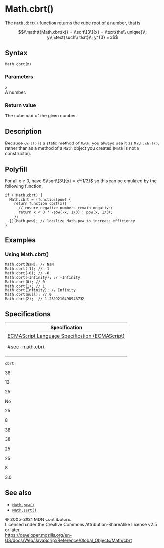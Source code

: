 # Math.cbrt()

The `Math.cbrt()` function returns the cube root of a number, that is

$$\\mathtt{Math.cbrt(x)} = \\sqrt\[3\]{x} = \\text{the\\ unique}\\; y\\;\\text{such\\ that}\\; y^{3} = x$$

## Syntax

    Math.cbrt(x)

### Parameters

x  
A number.

### Return value

The cube root of the given number.

## Description

Because `cbrt()` is a static method of `Math`, you always use it as `Math.cbrt()`, rather than as a method of a `Math` object you created (`Math` is not a constructor).

## Polyfill

For all *x* ≥ 0, have $\\sqrt\[3\]{x} = x^{1/3}$ so this can be emulated by the following function:

    if (!Math.cbrt) {
      Math.cbrt = (function(pow) {
        return function cbrt(x){
          // ensure negative numbers remain negative:
          return x < 0 ? -pow(-x, 1/3) : pow(x, 1/3);
        };
      })(Math.pow); // localize Math.pow to increase efficiency
    }

## Examples

### Using Math.cbrt()

    Math.cbrt(NaN); // NaN
    Math.cbrt(-1); // -1
    Math.cbrt(-0); // -0
    Math.cbrt(-Infinity); // -Infinity
    Math.cbrt(0); // 0
    Math.cbrt(1); // 1
    Math.cbrt(Infinity); // Infinity
    Math.cbrt(null); // 0
    Math.cbrt(2);  // 1.2599210498948732

## Specifications

<table><thead><tr class="header"><th>Specification</th></tr></thead><tbody><tr class="odd"><td><a href="https://tc39.es/ecma262/#sec-math.cbrt">ECMAScript Language Specification (ECMAScript) 
<br/>

<span class="small">#sec-math.cbrt</span></a></td></tr></tbody></table>

`cbrt`

38

12

25

No

25

8

38

38

25

25

8

3.0

## See also

-   [`Math.pow()`](pow)
-   [`Math.sqrt()`](sqrt)

© 2005–2021 MDN contributors.  
Licensed under the Creative Commons Attribution-ShareAlike License v2.5 or later.  
<a href="https://developer.mozilla.org/en-US/docs/Web/JavaScript/Reference/Global_Objects/Math/cbrt" class="_attribution-link">https://developer.mozilla.org/en-US/docs/Web/JavaScript/Reference/Global_Objects/Math/cbrt</a>
